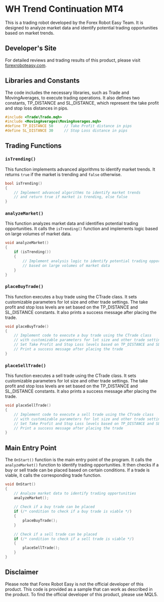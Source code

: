 # WH Trend Continuation MT4

This is a trading robot developed by the Forex Robot Easy Team. It is designed to analyze market data and identify potential trading opportunities based on market trends.

## Developer's Site

For detailed reviews and trading results of this product, please visit [forexroboteasy.com](https://forexroboteasy.com/forex-robot-review/wh-trend-continuation-mt4-review-reliable-forex-software-results/).

## Libraries and Constants

The code includes the necessary libraries, such as Trade and MovingAverages, to execute trading operations. It also defines two constants, TP_DISTANCE and SL_DISTANCE, which represent the take profit and stop loss distances in pips.

```cpp
#include <Trade\Trade.mqh>
#include <MovingAverages\MovingAverages.mqh>
#define TP_DISTANCE 50     // Take Profit distance in pips
#define SL_DISTANCE 30     // Stop Loss distance in pips
```

## Trading Functions

### `isTrending()`

This function implements advanced algorithms to identify market trends. It returns `true` if the market is trending and `false` otherwise.

```cpp
bool isTrending()
{
    // Implement advanced algorithms to identify market trends
    // and return true if market is trending, else false
}
```

### `analyzeMarket()`

This function analyzes market data and identifies potential trading opportunities. It calls the `isTrending()` function and implements logic based on large volumes of market data.

```cpp
void analyzeMarket()
{
    if (isTrending())
    {
        // Implement analysis logic to identify potential trading opportunities
        // based on large volumes of market data
    }
}
```

### `placeBuyTrade()`

This function executes a buy trade using the CTrade class. It sets customizable parameters for lot size and other trade settings. The take profit and stop loss levels are set based on the TP_DISTANCE and SL_DISTANCE constants. It also prints a success message after placing the trade.

```cpp
void placeBuyTrade()
{
    // Implement code to execute a buy trade using the CTrade class
    // with customizable parameters for lot size and other trade settings
    // Set Take Profit and Stop Loss levels based on TP_DISTANCE and SL_DISTANCE
    // Print a success message after placing the trade
}
```

### `placeSellTrade()`

This function executes a sell trade using the CTrade class. It sets customizable parameters for lot size and other trade settings. The take profit and stop loss levels are set based on the TP_DISTANCE and SL_DISTANCE constants. It also prints a success message after placing the trade.

```cpp
void placeSellTrade()
{
    // Implement code to execute a sell trade using the CTrade class
    // with customizable parameters for lot size and other trade settings
    // Set Take Profit and Stop Loss levels based on TP_DISTANCE and SL_DISTANCE
    // Print a success message after placing the trade
}
```

## Main Entry Point

The `OnStart()` function is the main entry point of the program. It calls the `analyzeMarket()` function to identify trading opportunities. It then checks if a buy or sell trade can be placed based on certain conditions. If a trade is viable, it calls the corresponding trade function.

```cpp
void OnStart()
{
    // Analyze market data to identify trading opportunities
    analyzeMarket();
    
    // Check if a buy trade can be placed
    if (/* condition to check if a buy trade is viable */)
    {
        placeBuyTrade();
    }
    
    // Check if a sell trade can be placed
    if (/* condition to check if a sell trade is viable */)
    {
        placeSellTrade();
    }
}
```

## Disclaimer

Please note that Forex Robot Easy is not the official developer of this product. This code is provided as a sample that can work as described in the product. To find the official developer of this product, please use MQL5.
